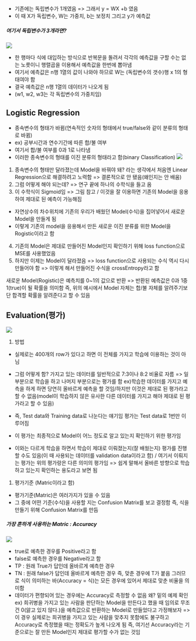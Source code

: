 - 기존에는 독립변수가 1개였음 => 그래서 y = WX +b 였음
- 이 때 X가 독립변수, W는 가중치, b는 보정치 그리고 y가 예측값


##### 여기서 독립변수가 3개라면? 
![](../../../README_resources/Pasted%20image%2020230403181615.png)
- 한 행마다 식에 대입하는 방식으로 반복문을 돌려서 각각의 예측값을 구할 수는 없는 노릇이니 행렬곱을 이용해서 예측값을 한번에 뽑아냄
- 여기서 예측값은 n행 1열의 값이 나와야 하므로 W는 (독립변수의 갯수)행 x 1의 형태여야 함
- 결국 예측값은 n행 1열의 데이터가 나오게 됨
- (w1, w2, w3는 각 독립변수의 가중치임)

## Logistic Regression
- 종속변수의 형태가 바뀜(연속적인 숫자의 형태에서 true/false와 같이 분류의 형태로 바뀜)
- ex) 공부시간과 연수기간에 따른 합/불 여부
- 여기서 합/불 여부를 0과 1로 나타냄
- 이러한 종속변수의 형태를 이진 분류의 형태라고 함(binary Classification)
![](../../../README_resources/Pasted%20image%2020230403181636.png)
1. 종속변수의 형태만 달라졌는데 Model을 바꿔야 돼? 라는 생각에서 처음엔 Linear Regression으로 해결하려고 노력함 => 결론적으로 안 됐음(왜인지는 안 배움)
2. 그럼 어떻게 해야 되는데? => 연구 끝에 하나의 수학식을 들고 옴
3. 이 수학식이 Sigmoid임 => 그림 참고 / 이것을 잘 이용하면 기존의 Model을 응용하여 제대로 된 예측이 가능해짐
- 자연상수의 차수위치에 기존의 우리가 배웠던 Model(수식)을 집어넣어서 새로운 Model을 만들게 됨
- 이렇게 기존의 model을 응용해서 만든 새로운 이진 분류를 위한 Model을 Rogistic이라고 함
4. 기존의 Model은 제대로 만들어진 Model인지 확인하기 위해 loss function으로 MSE를 사용했었음
5. 하지만 이제는 Model이 달라졌음 
=> loss function으로 사용되는 수식 역시 다시 만들어야 함
=> 이렇게 해서 만들어진 수식을 crossEntropy라고 함

새로운 Model(Rogistic)은 예측치를 0~1의 값으로 반환 => 반환된 예측값은 0과 1중 1(true)이 될 확률을 의미함
즉, 위의 예시에서 Model 자체는 합/불 자체를 알려주기보단 합격할 확률을 알려준다고 할 수 있음

## Evaluation(평가)
![](../../../README_resources/Pasted%20image%2020230403181657.png)
1. 방법
- 실제로는 400개의 row가 있다고 하면 이 전체를 가지고 학습에 이용하는 것이 아님
- 그럼 어떻게 함? 가지고 있는 데이터를 일반적으로 7:3이나 8:2 비율로 자름 => 일부분으로 학습을 하고 나머지 부분으로는 평가를 함
ex)학습한 데이터를 가지고 예측을 하게 하면 당연히 올바르게 예측을 할 것임/하지만 이것은 제대로 된 평가라고 할 수 없음(model이 학습하지 않은 유사한 다른 데이터를 가지고 해야 제대로 된 평가라고 할 수 있음)
- 즉, Test data와 Training data로 나눈다는 얘기임 평가는 Test data로 1번만 이루어짐
- 이 평가는 최종적으로 Model이 어느 정도로 알고 있는지 확인하기 위한 평가임

- 이와는 다르게 학습을 하면서 학습이 제대로 이뤄졌는지(잘 배웠는지) 평가를 진행할 수도 있음(이 때 사용되는 데이터를 validation data이라고 함) / 여기서 이뤄지는 평가는 위의 평가랑은 다른 의미의 평가임 => 쉽게 말해서 올바른 방향으로 학습하고 있는지 확인하는 용도라고 보면 됨
1. 평가기준 (Matric이라고 함)
- 평가기준(Matric)은 여러가지가 있을 수 있음
- 그 중에 어떤 기준(수식)을 사용할 지는 Confusion Matrix를 보고 결정함 즉, 식을 만들기 위해 Confusion Matrix를 만듬

##### 가장 흔하게 사용하는 Matric : Accuracy
![](../../../README_resources/Pasted%20image%2020230403181717.png)
- true로 예측한 경우를 Positive라고 함
- false로 예측한 경우를 Negative라고 함
- TP : 원래 True가 답인데 올바르게 예측한 경우
- TN : 원래 false가 답인데 올바르게 예측한 경우
즉, 맞춘 경우에 T가 붙음 그러므로 식이 의미하는 바(Accuracy = 식)는 모든 경우에 있어서 제대로 맞춘 비율을 의미함
- 데이터가 편향되어 있는 경우에는 Accuracy로 측정할 수 없음 왜? 밑의 예제 확인
ex) 희귀병을 가지고 있는 사람을 판단하는 Model을 만든다고 했을 때 임의로 무조건 0(앓고 있지 않다.)을 예측값으로 반환하는 Model로 만들었다고 가정해보자 => 이 경우 실제로는 희귀병을 가지고 있는 사람을 맞추지 못함에도 불구하고 Accuracy로 측정했을 때는 정확도가 높게 나오게 됨 즉, 여기선 Accuracy라는 기준으로는 잘 만든 Model인지 제대로 평가할 수가 없는 것임
